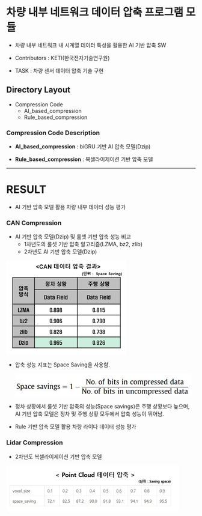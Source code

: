 # 차량 내부 네트워크 데이터 압축 프로그램 모듈

- 차량 내부 네트워크 내 시계열 데이터 특성을 활용한 AI 기반 압축 SW

- Contributors : KETI(한국전자기술연구원)
- TASK : 차량 센서 데이터 압축 기술 구현



## Directory Layout

- Compression Code
  - AI_based_compression
  - Rule_based_compression


### Compression Code Description

- **AI_based_compression** : biGRU 기반 AI 압축 모델(Dzip)

- **Rule_based_compression** : 복셀라이제이션 기반 압축 모델

---



# RESULT

- AI 기반 압축 모델 활용 차량 내부 데이터 성능 평가

### CAN Compression

- AI 기반 압축 모델(Dzip) 및 룰셋 기반 압축 성능 비교
  - 1차년도의 룰셋 기반 압축 알고리즘(LZMA, bz2, zlib)
  - 2차년도 AI 기반 압축 모델(Dzip)


![image-20220816134853427](README.assets/image-20220816134853427.png)

- 압축 성능 지표는 Space Saving을 사용함.

  ![평가지표](README.assets/Space_saving.JPG)


- 정차 상황에서 룰셋 기반 압축의 성능(Space savings)은 주행 상황보다 높으며, AI 기반 압축 모델은 정차 및 주행 상황 모두에서 압축 성능이 뛰어남. 

- Rule 기반 압축 모델 활용 차량 라이다 데이터 성능 평가

### Lidar Compression

- 2차년도 복셀라이제이션 기반 압축 모델

![image_voxelization](README.assets/voxelization_result.png)
